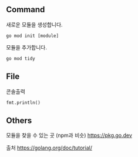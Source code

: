## Command
새로운 모듈을 생성합니다.
```
go mod init [module]
```

모듈을 추가합니다.
```
go mod tidy
```

## File
콘솔출력
```
fmt.println()
```

## Others
모듈을 찾을 수 있는 곳 (npm과 비슷)
https://pkg.go.dev

출처
https://golang.org/doc/tutorial/
